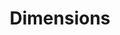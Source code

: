 ---
layout: default
bigquery: https://console.cloud.google.com/bigquery?p=covid-19-dimensions-ai&page=table&d=data&t=publications
contributors: Digital Science, https://www.digital-science.com/
cost: Free for personal, non-commercial use.
description: Dimensions contains more than 100 million publications, ranging from
  articles published in scholarly journals, books and book chapters, to preprints
  and conference proceedings. All publications are contextualized with linked data
  sets, funding, publications, patents, clinical trials, and policy documents. You
  can also view associated categories, funders, institutions, and researcher profiles.
documentation: https://docs.dimensions.ai/bigquery/index.html
last_edit: Mon, 04 Apr 2022 19:04:00 GMT
location: https://www.dimensions.ai/products/free/
maintained_by: Digital Science, https://www.digital-science.com/
schema_fields: '[''priority_year'', ''kind'', ''book_title'', ''category_bra'', ''date_inserted'',
  ''date'', ''established'', ''acronym'', ''id'', ''proceedings_title'', ''date_modified'',
  ''family_count'', ''foa_number'', ''category_icrp_ct'', ''legal_status'', ''phase'',
  ''gender'', ''mesh_headings'', ''funding_eur'', ''address'', ''title'', ''doi'',
  ''current_assignee_countries'', ''funder_org_countries'', ''funding_jpy'', ''isbn'',
  ''legal_events'', ''filing_status'', ''editors'', ''original_assignee_countries'',
  ''year'', ''end_date'', ''acronyms'', ''start_year'', ''funding_aud'', ''research_org_city_names'',
  ''book_series_title'', ''research_org_countries'', ''funder_countries'', ''acknowledgements'',
  ''journal'', ''date_imported_gbq'', ''cited_by_ids'', ''metrics'', ''category_icrp_cso'',
  ''category_rcdc'', ''external_ids'', ''funding_nzd'', ''labels'', ''research_org_country_names'',
  ''repository_url'', ''current_assignee_orgs'', ''license'', ''publication_ids'',
  ''category_hrcs_rac'', ''patent_ids'', ''family_id'', ''granted_year'', ''categories'',
  ''organisation_details'', ''funding_currency'', ''wikipedia_url'', ''jurisdiction'',
  ''category_for'', ''date_print'', ''researcher_ids'', ''volume'', ''citations'',
  ''pmid'', ''links'', ''funding_cny'', ''category_hra'', ''brief_title'', ''start_date'',
  ''status'', ''journal_lists'', ''active_years'', ''funding_gbp'', ''pages'', ''arxiv_id'',
  ''associated_publication_doi'', ''interventions'', ''expiration_date'', ''concepts'',
  ''funder_org_state_codes'', ''funding_cad'', ''name'', ''clinical_trial_ids'', ''supporting_grant_ids'',
  ''funder_org'', ''linkout'', ''associated_publication_pmid'', ''types'', ''repository_name'',
  ''conditions'', ''abstract'', ''aliases'', ''family_members_ids'', ''pmcid'', ''parent_id'',
  ''associated_grant_ids'', ''original_assignee_orgs'', ''date_normal'', ''assignee_orgs'',
  ''research_org_state_codes'', ''open_access_categories'', ''publication_date'',
  ''type'', ''research_org_cities'', ''date_online'', ''category_uoa'', ''embargo_date'',
  ''grant_number'', ''citation_string'', ''category_sdg'', ''funder_org_cities'',
  ''funder_org_acronyms'', ''language'', ''eisbn'', ''original_abstract'', ''mesh_terms'',
  ''granted_date'', ''application_number'', ''funding_amount'', ''filing_date'', ''funder_orgs'',
  ''associated_publication_id'', ''end_year'', ''created_date'', ''publisher'', ''funding_chf'',
  ''priority_date'', ''funding_details'', ''original_assignee'', ''resulting_publication_ids'',
  ''conference'', ''description'', ''subtitles'', ''repository_id'', ''original_title'',
  ''source_id'', ''altmetrics'', ''investigators'', ''cpc'', ''research_org_state_names'',
  ''authors'', ''email_address'', ''publication_year'', ''assignee_countries'', ''funding_usd'',
  ''expiration_year'', ''reference_ids'', ''research_orgs'', ''relationships'', ''citations_count'',
  ''registry'', ''current_assignee'', ''issue'', ''resulting_publication_doi'', ''filing_year'',
  ''category_hrcs_hc'', ''inventor_names'', ''ipcr'', ''associated_publication_arxiv_id'',
  ''open_access_categories_v2'']'
shortname: dimensions
tags:
- scholarly literature
- patents
- funding
- clinical trials
- academic profiles
terms_of_use: 'Use of both the Dimensions COVID-19 dataset and full Dimensions dataset
  are subject to the Dimensions Terms of use: https://www.dimensions.ai/policies-terms-legal '
title: Dimensions
uuid: dcff88bd-fe6b-4fdb-8159-809bf9d7bc1c
---